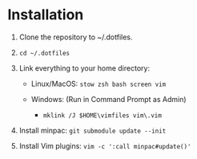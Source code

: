 # Installation

1. Clone the repository to ~/.dotfiles.

2. `cd ~/.dotfiles`

3. Link everything to your home directory:

	- Linux/MacOS: `stow zsh bash screen vim`

	- Windows: (Run in Command Prompt as Admin)
		- `mklink /J $HOME\vimfiles vim\.vim`

4. Install minpac: `git submodule update --init`

5. Install Vim plugins: `vim -c ':call minpac#update()'`
